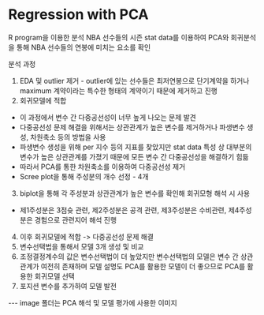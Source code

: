 # Regression with PCA
R program을 이용한 분석
NBA 선수들의 시즌 stat data를 이용하여 PCA와 회귀분석을 통해 NBA 선수들의 연봉에 미치는 요소를 확인  

분석 과정  
1. EDA 및 outlier 제거 - outlier에 있는 선수들은 최저연봉으로 단기계약을 하거나 maximum 계약이라는 특수한 형태의 계약이기 때문에 제거하고 진행
2. 회귀모델에 적합
 - 이 과정에서 변수 간 다중공선성이 너무 높게 나오는 문제 발견  
 - 다중공선성 문제 해결을 위해서는 상관관계가 높은 변수를 제거하거나 파생변수 생성, 차원축소 등의 방법을 사용
 - 파생변수 생성을 위해 per 지수 등의 지표를 찾았지만 stat data 특성 상 대부분의 변수가 높은 상관관계를 가졌기 때문에 모든 변수 간 다중공선성을 해결하기 힘듦
 - 따라서 PCA를 통한 차원축소를 이용하여 다중공선성 제거
 - Scree plot을 통해 주성분의 개수 선정 - 4개
3. biplot을 통해 각 주성분과 상관관계가 높은 변수를 확인해 회귀모형 해석 시 사용
 - 제1주성분은 3점슛 관련, 제2주성분은 공격 관련, 제3주성분은 수비관련, 제4주성분은 경험으로 관련지어 해석 진행
4. 이후 회귀모델에 적합 -> 다중공선성 문제 해결
5. 변수선택법을 통해서 모델 3개 생성 및 비교
6. 조정결정계수의 값은 변수선택법이 더 높았지만 변수선택법의 모델은 변수 간 상관관계가 여전히 존재하며 모델 설명도 PCA를 활용한 모델이 더 좋으므로 PCA를 활용한 회귀모델 선택
7. 포지션 변수를 추가하여 모델 발전

--- image 폴더는 PCA 해석 및 모델 평가에 사용한 이미지

